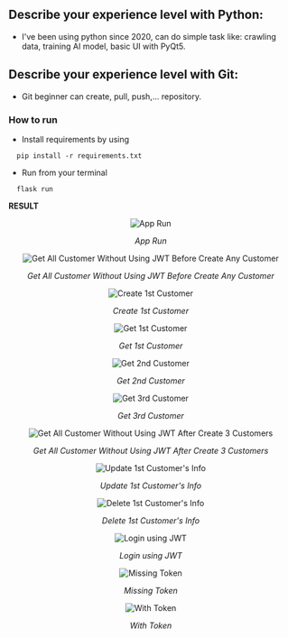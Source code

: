 ## **Describe your experience level with Python:**
- I've been using python since 2020, can do simple task like: crawling data, training AI model, basic UI with PyQt5.
## **Describe your experience level with Git:**
- Git beginner can create, pull, push,... repository. 
### How to run
- Install requirements by using
```
  pip install -r requirements.txt
```
- Run from your terminal
```
  flask run
```
**RESULT**
![]()
<p align="center">
  <img src="https://github.com/darkhunterLearning/CRUD-API/blob/main/images/App_Run.png" alt="App Run">
</p>
<p align="center">
  <i> App Run </i>
</p>
<p align="center">
  <img src="https://github.com/darkhunterLearning/CRUD-API/blob/main/images/Get_All_Customer.png" alt="Get All Customer Without Using JWT Before Create Any Customer">
</p>
<p align="center">
  <i> Get All Customer Without Using JWT Before Create Any Customer </i>
</p>
<p align="center">
  <img src="https://github.com/darkhunterLearning/CRUD-API/blob/main/images/Add_1st_Customer.png" alt="Create 1st Customer">
</p>
<p align="center">
  <i> Create 1st Customer </i>
</p>
<p align="center">
  <img src="https://github.com/darkhunterLearning/CRUD-API/blob/main/images/Get_1st_Customer.png" alt="Get 1st Customer">
</p>
<p align="center">
  <i> Get 1st Customer </i>
</p>
<p align="center">
  <img src="https://github.com/darkhunterLearning/CRUD-API/blob/main/images/Get_2nd_Customer.png" alt="Get 2nd Customer">
</p>
<p align="center">
  <i> Get 2nd Customer </i>
</p>
<p align="center">
  <img src="https://github.com/darkhunterLearning/CRUD-API/blob/main/images/Get_3rd_Customer.png" alt="Get 3rd Customer">
</p>
<p align="center">
  <i> Get 3rd Customer </i>
</p>
<p align="center">
  <img src="https://github.com/darkhunterLearning/CRUD-API/blob/main/images/Get_All_Customer_2.png" alt="Get All Customer Without Using JWT After Create 3 Customers">
</p>
<p align="center">
  <i> Get All Customer Without Using JWT After Create 3 Customers </i>
</p>
<p align="center">
  <img src="https://github.com/darkhunterLearning/CRUD-API/blob/main/images/Update_1st_Customer_Info.png" alt="Update 1st Customer's Info">
</p>
<p align="center">
  <i> Update 1st Customer's Info </i>
</p>
<p align="center">
  <img src="https://github.com/darkhunterLearning/CRUD-API/blob/main/images/Delete_1st_Customer.png" alt="Delete 1st Customer's Info">
</p>
<p align="center">
  <i> Delete 1st Customer's Info </i>
</p>
<p align="center">
  <img src="https://github.com/darkhunterLearning/CRUD-API/blob/main/images/JWT_Login.png" alt="Login using JWT">
</p>
<p align="center">
  <i> Login using JWT </i>
</p>
<p align="center">
  <img src="https://github.com/darkhunterLearning/CRUD-API/blob/main/images/GET_ALL_WITHOUT_JWT.png" alt="Missing Token">
</p>
<p align="center">
  <i> Missing Token </i>
</p>
<p align="center">
  <img src="https://github.com/darkhunterLearning/CRUD-API/blob/main/images/GET_ALL_WITH_JWT.png" alt="With Token">
</p>
<p align="center">
  <i> With Token </i>
</p>

